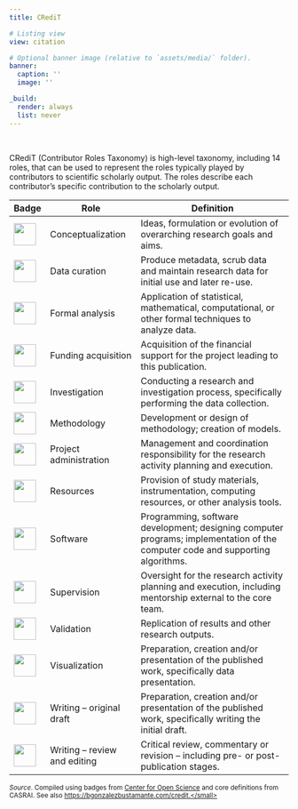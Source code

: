 ```yaml
---
title: CRediT

# Listing view
view: citation

# Optional banner image (relative to `assets/media/` folder).
banner:
  caption: ''
  image: ''

_build:
  render: always
  list: never
---
```


<br>

CRediT (Contributor Roles Taxonomy) is high-level taxonomy, including 14 roles, that can be used to represent the roles typically played by contributors to scientific scholarly output. The roles describe each contributor’s specific contribution to the scholarly output.

| **Badge** | **Role** | **Definition**
|---|---|---|
| <img src="/badges/conceptualization.png" align="center" width="40" /> | Conceptualization | Ideas, formulation or evolution of overarching research goals and aims. |
| <img src="/badges/data_curation.png" align="center" width="40" /> | Data curation | Produce metadata, scrub data and maintain research data for initial use and later re-use. |
| <img src="/badges/formal_analysis.png" align="center" width="40" /> | Formal analysis | Application of statistical, mathematical, computational, or other formal techniques to analyze data. |
| <img src="/badges/funding_acquisition.png" align="center" width="40" /> | Funding acquisition | Acquisition of the financial support for the project leading to this publication. |
| <img src="/badges/investigation.png" align="center" width="40" /> | Investigation | Conducting a research and investigation process, specifically performing the data collection. |
| <img src="/badges/methodology.png" align="center" width="40" /> | Methodology | Development or design of methodology; creation of models. |
| <img src="/badges/project_administration.png" align="center" width="40" /> | Project administration | Management and coordination responsibility for the research activity planning and execution. |
| <img src="/badges/resources.png" align="center" width="40" /> | Resources | Provision of study materials, instrumentation, computing resources, or other analysis tools. |
| <img src="/badges/computation.png" align="center" width="40" /> | Software | Programming, software development; designing computer programs; implementation of the computer code and supporting algorithms. |
| <img src="/badges/supervision.png" align="center" width="40" /> | Supervision | Oversight for the research activity planning and execution, including mentorship external to the core team. |
| <img src="/badges/testing.png" align="center" width="40" /> | Validation | Replication of results and other research outputs. |
| <img src="/badges/data_visualization.png" align="center" width="40" /> | Visualization | Preparation, creation and/or presentation of the published work, specifically data presentation. |
| <img src="/badges/writing_initial_draft.png" align="center" width="40" /> | Writing – original draft | Preparation, creation and/or presentation of the published work, specifically writing the initial draft. |
| <img src="/badges/writing_review.png" align="center" width="40" /> | Writing – review and editing | Critical review, commentary or revision – including pre- or post-publication stages. |

<small>*Source*. Compiled using badges from [Center for Open Science](https://github.com/CenterForOpenScience/open_research_badges) and core definitions from CASRAI. See also https://bgonzalezbustamante.com/credit.</small>